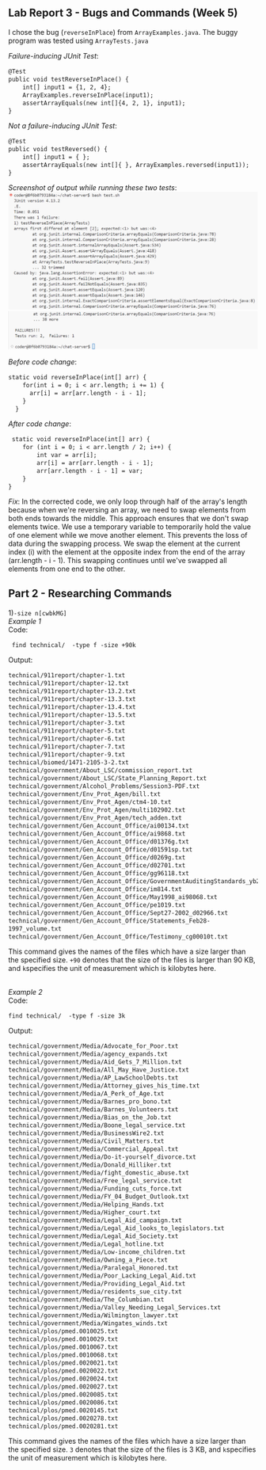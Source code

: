 Lab Report 3 - Bugs and Commands (Week 5)
---
I chose the bug (`reverseInPlace`) from `ArrayExamples.java`. The buggy program was tested using `ArrayTests.java`

_Failure-inducing JUnit Test_:
```
@Test 
public void testReverseInPlace() {
    int[] input1 = {1, 2, 4};
    ArrayExamples.reverseInPlace(input1);
    assertArrayEquals(new int[]{4, 2, 1}, input1);
}
```
_Not a failure-inducing JUnit Test_:
```
@Test
public void testReversed() {
    int[] input1 = { };
    assertArrayEquals(new int[]{ }, ArrayExamples.reversed(input1));
}
```
_Screenshot of output while running these two tests_:
![Image](savedtest.png)
![Image](savedtest2.png)

_Before code change_:
```
static void reverseInPlace(int[] arr) {
    for(int i = 0; i < arr.length; i += 1) {
      arr[i] = arr[arr.length - i - 1];
    }
  }
```
_After code change_:
```
 static void reverseInPlace(int[] arr) {
    for (int i = 0; i < arr.length / 2; i++) {
        int var = arr[i];
        arr[i] = arr[arr.length - i - 1];
        arr[arr.length - i - 1] = var;
    }
}
```
_Fix_: In the corrected code, we only loop through half of the array's length because when we're reversing an array, we need to swap elements from both ends towards the middle. This approach ensures that we don't swap elements twice. We use a temporary variable to temporarily hold the value of one element while we move another element. This prevents the loss of data during the swapping process. We swap the element at the current index (i) with the element at the opposite index from the end of the array (arr.length - i - 1). This swapping continues until we've swapped all elements from one end to the other.

Part 2 - Researching Commands
---
1)`-size n[cwbkMG]`
<br> _Example 1_ <br>
Code:
```
 find technical/  -type f -size +90k
```
Output:
```
technical/911report/chapter-1.txt
technical/911report/chapter-12.txt
technical/911report/chapter-13.2.txt
technical/911report/chapter-13.3.txt
technical/911report/chapter-13.4.txt
technical/911report/chapter-13.5.txt
technical/911report/chapter-3.txt
technical/911report/chapter-5.txt
technical/911report/chapter-6.txt
technical/911report/chapter-7.txt
technical/911report/chapter-9.txt
technical/biomed/1471-2105-3-2.txt
technical/government/About_LSC/commission_report.txt
technical/government/About_LSC/State_Planning_Report.txt
technical/government/Alcohol_Problems/Session3-PDF.txt
technical/government/Env_Prot_Agen/bill.txt
technical/government/Env_Prot_Agen/ctm4-10.txt
technical/government/Env_Prot_Agen/multi102902.txt
technical/government/Env_Prot_Agen/tech_adden.txt
technical/government/Gen_Account_Office/ai00134.txt
technical/government/Gen_Account_Office/ai9868.txt
technical/government/Gen_Account_Office/d01376g.txt
technical/government/Gen_Account_Office/d01591sp.txt
technical/government/Gen_Account_Office/d0269g.txt
technical/government/Gen_Account_Office/d02701.txt
technical/government/Gen_Account_Office/gg96118.txt
technical/government/Gen_Account_Office/GovernmentAuditingStandards_yb2002ed.txt
technical/government/Gen_Account_Office/im814.txt
technical/government/Gen_Account_Office/May1998_ai98068.txt
technical/government/Gen_Account_Office/pe1019.txt
technical/government/Gen_Account_Office/Sept27-2002_d02966.txt
technical/government/Gen_Account_Office/Statements_Feb28-1997_volume.txt
technical/government/Gen_Account_Office/Testimony_cg00010t.txt
```
This command gives the names of the files which have a size larger than the specified size. `+90` denotes that the size of the files is larger than 90 KB, and `k`specifies the unit of measurement which is kilobytes here.

<br> _Example 2_ <br>
Code:
```
find technical/  -type f -size 3k
```
Output:
```
technical/government/Media/Advocate_for_Poor.txt
technical/government/Media/agency_expands.txt
technical/government/Media/Aid_Gets_7_Million.txt
technical/government/Media/All_May_Have_Justice.txt
technical/government/Media/AP_LawSchoolDebts.txt
technical/government/Media/Attorney_gives_his_time.txt
technical/government/Media/A_Perk_of_Age.txt
technical/government/Media/Barnes_pro_bono.txt
technical/government/Media/Barnes_Volunteers.txt
technical/government/Media/Bias_on_the_Job.txt
technical/government/Media/Boone_legal_service.txt
technical/government/Media/BusinessWire2.txt
technical/government/Media/Civil_Matters.txt
technical/government/Media/Commercial_Appeal.txt
technical/government/Media/Do-it-yourself_divorce.txt
technical/government/Media/Donald_Hilliker.txt
technical/government/Media/fight_domestic_abuse.txt
technical/government/Media/Free_legal_service.txt
technical/government/Media/Funding_cuts_force.txt
technical/government/Media/FY_04_Budget_Outlook.txt
technical/government/Media/Helping_Hands.txt
technical/government/Media/Higher_court.txt
technical/government/Media/Legal_Aid_campaign.txt
technical/government/Media/Legal_Aid_looks_to_legislators.txt
technical/government/Media/Legal_Aid_Society.txt
technical/government/Media/Legal_hotline.txt
technical/government/Media/Low-income_children.txt
technical/government/Media/Owning_a_Piece.txt
technical/government/Media/Paralegal_Honored.txt
technical/government/Media/Poor_Lacking_Legal_Aid.txt
technical/government/Media/Providing_Legal_Aid.txt
technical/government/Media/residents_sue_city.txt
technical/government/Media/The_Columbian.txt
technical/government/Media/Valley_Needing_Legal_Services.txt
technical/government/Media/Wilmington_lawyer.txt
technical/government/Media/Wingates_winds.txt
technical/plos/pmed.0010025.txt
technical/plos/pmed.0010029.txt
technical/plos/pmed.0010067.txt
technical/plos/pmed.0010068.txt
technical/plos/pmed.0020021.txt
technical/plos/pmed.0020022.txt
technical/plos/pmed.0020024.txt
technical/plos/pmed.0020027.txt
technical/plos/pmed.0020085.txt
technical/plos/pmed.0020086.txt
technical/plos/pmed.0020145.txt
technical/plos/pmed.0020278.txt
technical/plos/pmed.0020281.txt
```
This command gives the names of the files which have a size larger than the specified size. `3` denotes that the size of the files is 3 KB, and `k`specifies the unit of measurement which is kilobytes here.








